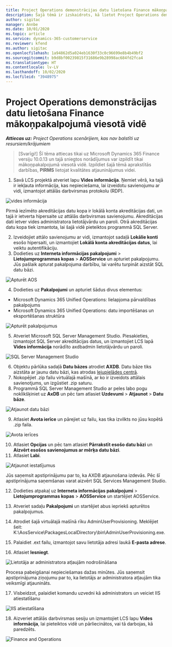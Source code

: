 ```yaml
---
title: Project Operations demonstrācijas datu lietošana Finance mākoņpakalpojumā viesotā vidē
description: Šajā tēmā ir izskaidrots, kā lietot Project Operations demonstrācijas datus Dynamics 365 Finance mākoņpakalpojumā viesotā vidē.
author: sigitac
manager: Annbe
ms.date: 10/01/2020
ms.topic: article
ms.service: dynamics-365-customerservice
ms.reviewer: kfend
ms.author: sigitac
ms.openlocfilehash: 1a94862d5a024eb1630f33c0c96699e8b4b49bf2
ms.sourcegitcommit: b9d8bf00239815f31686e9b28998ac684fd2fca4
ms.translationtype: HT
ms.contentlocale: lv-LV
ms.lasthandoff: 10/02/2020
ms.locfileid: "3948975"
---
```

# <a name="apply-project-operations-demo-data-to-a-finance-cloud-hosted-environment"></a>Project Operations demonstrācijas datu lietošana Finance mākoņpakalpojumā viesotā vidē

_**Attiecas uz:** Project Operations scenārijiem, kas nav balstīti uz resursiem/krājumiem_

>[Svarīgi!] Šī tēma attiecas tikai uz Microsoft Dynamics 365 Finance versiju 10.0.13 un tajā sniegtos norādījumus var izpildīt tikai mākoņpakalpojumā viesotā vidē. Izpildiet šajā tēmā aprakstītās darbības, **PIRMS** lietojat kvalitātes atjauninājumus videi.

1. Savā LCS projektā atveriet lapu **Vides informācija**. Ņemiet vērā, ka tajā ir iekļauta informācija, kas nepieciešama, lai izveidotu savienojumu ar vidi, izmantojot attālās darbvirsmas protokolu (RDP).

![ vides informācija](./media/1EnvironmentDetails.png)

Pirmā iezīmēto akreditācijas datu kopa ir lokālā konta akreditācijas dati, un tajā ir ietverta hipersaite uz attālās darbvirsmas savienojumu. Akreditācijas dati ietver vides administratora lietotājvārdu un paroli. Otrā akreditācijas datu kopa tiek izmantota, lai šajā vidē pieteiktos programmā SQL Server.

2. Izveidojiet attālo savienojumu ar vidi, izmantojot sadaļā **Lokālie konti** esošo hipersaiti, un izmantojiet **Lokālā konta akreditācijas datus**, lai veiktu autentifikāciju.
3. Dodieties uz **Interneta informācijas pakalpojumi** > **Lietojumprogrammas kopas** > **AOSService** un apturiet pakalpojumu. Jūs pašlaik apturat pakalpojuma darbību, lai varētu turpināt aizstāt SQL datu bāzi.

![Apturēt AOS](./media/2StopAOS.png)

4. Dodieties uz **Pakalpojumi** un apturiet šādus divus elementus:

- Microsoft Dynamics 365 Unified Operations: lielapjoma pārvaldības pakalpojums
- Microsoft Dynamics 365 Unified Operations: datu importēšanas un eksportēšanas struktūra

![Apturēt pakalpojumus](./media/3StopServices.png)

5. Atveriet Microsoft SQL Server Management Studio. Piesakieties, izmantojot SQL Server akreditācijas datus, un izmantojiet LCS lapā **Vides informācija** norādīto axdbadmin lietotājvārdu un paroli.

![SQL Server Management Studio](./media/4SSMS.png)

6. Objektu pārlūka sadaļā **Datu bāzes** atrodiet **AXDB**. Datu bāze tiks aizstāta ar jaunu datu bāzi, kas atrodas [lejupielādes centrā](https://download.microsoft.com/download/1/a/3/1a314bd2-b082-4a87-abdc-1ba26c92b63d/ProjOpsDemoDataFOGARelease.zip). 
7. Nokopējiet .zip failu virtuālajā mašīnā, ar ko ir izveidots attālais savienotjums, un izgūstiet .zip saturu.
8. Programmā SQL Server Management Studio ar peles labo pogu noklikšķiniet uz **AxDB** un pēc tam atlasiet **Uzdevumi** > **Atjaunot** > **Datu bāze**.

![Atjaunot datu bāzi](./media/5RestoreDatabase.png)

9. Atlasiet **Avota ierīce** un pārejiet uz failu, kas tika izvilkts no jūsu kopētā .zip faila.

![Avota ierīces](./media/6SourceDevice.png)

10. Atlasiet **Opcijas** un pēc tam atlasiet **Pārrakstīt esošo datu bāzi** un **Aizvērt esošos savienojumus ar mērķa datu bāzi**. 
11. Atlasiet **Labi**.

![Atjaunot iestatījumus](./media/7RestoreSetting.png)

Jūs saņemsit apstiprinājumu par to, ka AXDB atjaunošana izdevās. Pēc šī apstiprinājuma saņemšanas varat aizvērt SQL Services Management Studio.

12. Dodieties atpakaļ uz **Interneta informācijas pakalpojumi** > **Lietojumprogrammas kopas** > **AOSService** un startējiet AOSService.
13. Atveriet sadaļu **Pakalpojumi** un startējiet abus iepriekš apturētos pakalpojumus.

14. Atrodiet šajā virtuālajā mašīnā rīku AdminUserProvisioning. Meklējiet šeit: K:\AosService\PackagesLocalDirectory\bin\AdminUserProvisioning.exe.
15. Palaidiet .ext failu, izmantojot savu lietotāja adresi laukā **E-pasta adrese**. 
16. Atlasiet **Iesniegt**.

![Lietotāja ar administratora atļaujām nodrošināšana](./media/8AdminUserProvisioning.png)

Procesa pabeigšanai nepieciešamas dažas minūtes. Jūs saņemsit apstiprinājuma ziņojumu par to, ka lietotājs ar administratora atļaujām tika veiksmīgi atjaunināts.

17. Visbeidzot, palaidiet komandu uzvedni kā administrators un veiciet IIS atiestatīšanu

![IIS atiestatīšana](./media/9IISReset.png)

18. Aizveriet attālās darbvirsmas sesiju un izmantojiet LCS lapu **Vides informācija**, lai pieteiktos vidē un pārliecinātos, vai tā darbojas, kā paredzēts.

![Finance and Operations](./media/10FinanceAndOperations.png)
